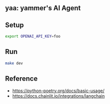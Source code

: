 yaa: yammer's AI Agent
---

## Setup

```sh
export OPENAI_API_KEY=foo
```

## Run

```sh
make dev
```

## Reference

- https://python-poetry.org/docs/basic-usage/
- https://docs.chainlit.io/integrations/langchain

